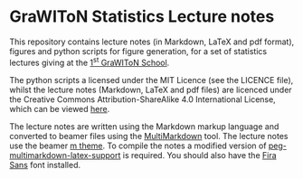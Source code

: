 # GraWIToN Statistics Lecture notes

This repository contains lecture notes (in Markdown, LaTeX and pdf format), figures and python scripts for figure
generation, for a set of statistics lectures giving at the
[1<sup>st</sup> GraWIToN School](https://events.ego-gw.it/indico/conferenceDisplay.py?ovw=True&confId=13).

The python scripts a licensed under the MIT Licence (see the LICENCE file),
whilst the lecture notes (Markdown, LaTeX and pdf files) are licenced under the Creative Commons Attribution-ShareAlike 4.0 International License, which can be viewed [here](https://creativecommons.org/licenses/by-sa/4.0/).

The lecture notes are written using the Markdown markup language and converted to beamer files
using the [MultiMarkdown](http://fletcherpenney.net/multimarkdown/) tool. The
lecture notes use the beamer [m theme](https://github.com/matze/mtheme). To
compile the notes a modified version of [peg-multimarkdown-latex-support](https://github.com/mattpitkin/peg-multimarkdown-latex-support) is required. You should also have the [Fira Sans](http://www.carrois.com/fira-4-1/) font installed.
